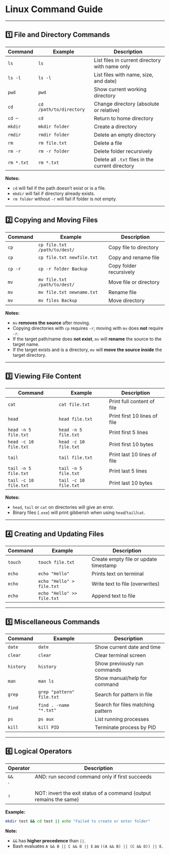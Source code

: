 # **Linux Command Guide**

---

## **1️⃣ File and Directory Commands**

| Command | Example | Description |
|---------|---------|-------------|
| `ls` | `ls` | List files in current directory with name only |
| `ls -l` | `ls -l` | List files with name, size, and date) |
| `pwd` | `pwd` | Show current working directory |
| `cd` | `cd /path/to/directory` | Change directory (absolute or relative) |
| `cd ~` | `cd` | Return to home directory |
| `mkdir` | `mkdir folder` | Create a directory |
| `rmdir` | `rmdir folder` | Delete an empty directory |
| `rm` | `rm file.txt` | Delete a file |
| `rm -r` | `rm -r folder` | Delete folder recursively |
| `rm *.txt` | `rm *.txt` | Delete all `.txt` files in the current directory |

**Notes:**
- `cd` will fail if the path doesn’t exist or is a file.
- `mkdir` will fail if directory already exists.
- `rm folder` without `-r` will fail if folder is not empty.

---

## **2️⃣ Copying and Moving Files**

| Command | Example | Description |
|---------|---------|-------------|
| `cp` | `cp file.txt /path/to/dest/` | Copy file to directory |
| `cp` | `cp file.txt newfile.txt` | Copy and rename file |
| `cp -r` | `cp -r folder Backup` | Copy folder recursively |
| `mv` | `mv file.txt /path/to/dest/` | Move file or directory |
| `mv` | `mv file.txt newname.txt` | Rename file |
| `mv` | `mv files Backup` | Move directory  |

**Notes:**
- `mv` **removes the source** after moving.  
- Copying directories with `cp` requires `-r`; moving with `mv` does **not** require `-r`.  
- If the target path/name does **not exist**, `mv` will **rename** the source to the target name.  
- If the target exists and is a directory, `mv` will **move the source inside** the target directory.

---

## **3️⃣ Viewing File Content**

| Command | Example | Description |
|---------|---------|-------------|
| `cat` | `cat file.txt` | Print full content of file |
| `head` | `head file.txt` | Print first 10 lines of file |
| `head -n 5 file.txt` | `head -n 5 file.txt` | Print first 5 lines |
| `head -c 10 file.txt` | `head -c 10 file.txt` | Print first 10 bytes |
| `tail` | `tail file.txt` | Print last 10 lines of file |
| `tail -n 5 file.txt` | `tail -n 5 file.txt` | Print last 5 lines |
| `tail -c 10 file.txt` | `tail -c 10 file.txt` | Print last 10 bytes |

**Notes:**
- `head`, `tail` or `cat` on directories will give an error.
- Binary files (`.exe`) will print gibberish when using `head`/`tail`/`cat`.

---

## **4️⃣ Creating and Updating Files**

| Command | Example | Description |
|---------|---------|-------------|
| `touch` | `touch file.txt` | Create empty file or update timestamp |
| `echo` | `echo "Hello"` | Prints text on terminal |
| `echo` | `echo "Hello" > file.txt` | Write text to file (overwrites) |
| `echo` | `echo "Hello" >> file.txt` | Append text to file |

---

## **5️⃣ Miscellaneous Commands**

| Command | Example | Description |
|---------|---------|-------------|
| `date` | `date` | Show current date and time |
| `clear` | `clear` | Clear terminal screen |
| `history` | `history` | Show previously run commands |
| `man` | `man ls` | Show manual/help for command |
| `grep` | `grep "pattern" file.txt` | Search for pattern in file |
| `find` | `find . -name "*.txt"` | Search for files matching pattern |
| `ps` | `ps aux` | List running processes |
| `kill` | `kill PID` | Terminate process by PID |

---

## **6️⃣ Logical Operators**

| Operator | Description |
|----------|-------------|
| `&&` | AND: run second command only if first succeeds |
| `||` | OR: run second command only if first fails |
| `!` | NOT: invert the exit status of a command (output remains the same) |

**Example:**
```bash
mkdir test && cd test || echo "Failed to create or enter folder"
```

**Note:**
- `&&` has **higher precedence** than `||`.
- Bash evaluates `A && B || C && D || E` as `((A && B) || (C && D)) || E`.


